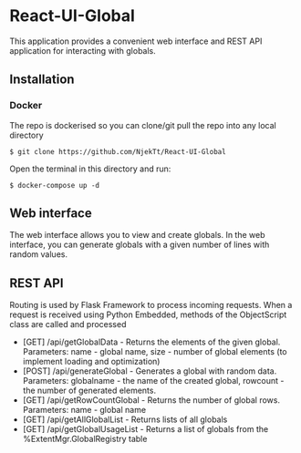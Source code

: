 # React-UI-Global

This application provides a convenient web interface and REST API application for interacting with globals.

## Installation

### Docker
The repo is dockerised so you can  clone/git pull the repo into any local directory

```
$ git clone https://github.com/NjekTt/React-UI-Global
```

Open the terminal in this directory and run:

```
$ docker-compose up -d
```

## Web interface
The web interface allows you to view and create globals. In the web interface, you can generate globals with a given number of lines with random values.

## REST API
Routing is used by Flask Framework to process incoming requests. When a request is received using Python Embedded, methods of the ObjectScript class are called and processed

- [GET] /api/getGlobalData - Returns the elements of the given global. Parameters: name - global name, size - number of global elements (to implement loading and optimization)
- [POST] /api/generateGlobal - Generates a global with random data. Parameters: globalname - the name of the created global, rowcount - the number of generated elements.
- [GET] /api/getRowCountGlobal - Returns the number of global rows. Parameters: name - global name
- [GET] /api/getAllGlobalList - Returns lists of all globals
- [GET] /api/getGlobalUsageList - Returns a list of globals from the %ExtentMgr.GlobalRegistry table
